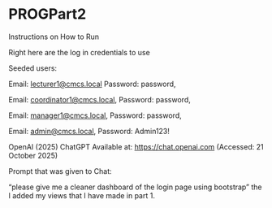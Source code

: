# PROGPart2

Instructions on How to Run 

Right here are the log in credentials to use  

Seeded users: 

Email: lecturer1@cmcs.local  Password: password,  

Email: coordinator1@cmcs.local, Password: password,  

Email: manager1@cmcs.local,  Password: password,  

Email:  admin@cmcs.local,  Password: Admin123! 

OpenAI (2025) ChatGPT Available at: https://chat.openai.com (Accessed: 21 October 2025)  

Prompt that was given to Chat: 

“please give me a cleaner dashboard of the login page using bootstrap”  the I added my views that I have made in part 1. 
